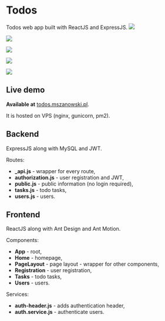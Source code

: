 # Todos
Todos web app built with ReactJS and ExpressJS.
![](https://i.imgur.com/Yizgeld.png)

![](https://i.imgur.com/43D3AeG.png)

![](https://i.imgur.com/ZKq8QY2.png)

![](https://i.imgur.com/NzBw6xt.png)

![](https://i.imgur.com/8q8g40J.png)

## Live demo
**Available at** [todos.mszanowski.pl](https://todos.mszanowski.pl).

It is hosted on VPS (nginx, gunicorn, pm2).

## Backend
ExpressJS along with MySQL and JWT.

Routes:
- **_api.js** - wrapper for every route,
- **authorization.js** - user registration and JWT,
- **public.js** - public information (no login required),
- **tasks.js** - todo tasks,
- **users.js** - users.

## Frontend
ReactJS along with Ant Design and Ant Motion.

Components:
- **App** - root,
- **Home** - homepage,
- **PageLayout** - page layout - wrapper for other components,
- **Registration** - user registration,
- **Tasks** - todo tasks,
- **Users** - users.

Services:
- **auth-header.js** - adds authentication header,
- **auth.service.js** - authenticate users.
